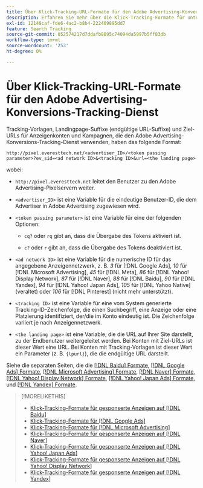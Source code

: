 ```yaml
---
title: Über Klick-Tracking-URL-Formate für den Adobe Advertising-Konversions-Tracking-Dienst
description: Erfahren Sie mehr über die Klick-Tracking-Formate für unterstützte Werbenetzwerke.
exl-id: 12148caf-fde6-4ac2-b8b4-222409895dd7
feature: Search Tracking
source-git-commit: 052574217d7ddafb8895c74094da5997b5ff83db
workflow-type: tm+mt
source-wordcount: '253'
ht-degree: 0%

---
```


# Über Klick-Tracking-URL-Formate für den Adobe Advertising-Konversions-Tracking-Dienst

Tracking-Vorlagen, Landingpage-Suffixe (endgültige URL-Suffixe) und Ziel-URLs für Anzeigenkonten und Kampagnen, die den Adobe Advertising-Konversions-Tracking-Dienst verwenden, haben das folgende Format:

`http://pixel.everesttech.net/<advertiser_ID>/<token passing parameter>?ev_sid=<ad network ID>&<tracking ID>&url=<the landing page>`

wobei:

* `http://pixel.everesttech.net` leitet den Benutzer zu den Adobe Advertising-Pixelservern weiter.

* `<advertiser_ID>` ist eine Variable für die eindeutige Benutzer-ID, die dem Advertiser in Adobe Advertising zugewiesen wird.

* `<token passing parameter>` ist eine Variable für eine der folgenden Optionen:

   * `cq?` oder `rq` gibt an, dass die Übergabe des Tokens aktiviert ist.

   * `c?` oder `r` gibt an, dass die Übergabe des Tokens deaktiviert ist.

* `<ad network ID>` ist eine Variable für die numerische ID für das angegebene Anzeigennetzwerk, z. B. *3* für [!DNL Google Ads], *10* für [!DNL Microsoft Advertising], *45* für [!DNL Meta], *86* für [!DNL Yahoo! Display Network], *87* für [!DNL Naver], *88* für [!DNL Baidu], *90* für [!DNL Yandex], *94* für [!DNL Yahoo! Japan Ads], *105* für [!DNL Yahoo Native] (veraltet) oder *106* für [!DNL Pinterest] (nicht mehr unterstützt).

* `<tracking ID>` ist eine Variable für eine vom System generierte Tracking-ID-Zeichenfolge, die einen Suchbegriff, eine Anzeige oder eine Platzierung identifiziert, der/die im Konto eindeutig ist. Die Zeichenfolge variiert je nach Anzeigennetzwerk.

* `<the landing page>` ist eine Variable, die die URL auf Ihrer Site darstellt, zu der Endbenutzer weitergeleitet werden. Bei Konten mit Ziel-URLs ist dieser Wert eine URL. Bei Konten mit Tracking-Vorlagen ist dieser Wert ein Parameter (z. B. `{lpurl}`), die die endgültige URL darstellt.

Siehe die separaten Seiten, die die [[!DNL Baidu] Formate](formats-click-tracking-baidu.md), [[!DNL Google Ads] Formate](formats-click-tracking-google.md), [[!DNL Microsoft Advertising] Formate](formats-click-tracking-microsoft.md), [[!DNL Naver] Formate](formats-click-tracking-naver.md), [[!DNL Yahoo! Display Network] Formate](formats-click-tracking-yahoo-display-network.md), [[!DNL Yahoo! Japan Ads] Formate](formats-click-tracking-yahoo-japan.md), und [[!DNL Yandex] Formate](formats-click-tracking-yandex.md).

>[!MORELIKETHIS]
>
>* [Klick-Tracking-Formate für gesponserte Anzeigen auf [!DNL Baidu]](formats-click-tracking-baidu.md)
>* [Klick-Tracking-Formate für [!DNL Google Ads]](formats-click-tracking-google.md)
>* [Klick-Tracking-Formate für [!DNL Microsoft Advertising]](formats-click-tracking-microsoft.md)
>* [Klick-Tracking-Formate für gesponserte Anzeigen auf [!DNL Naver]](formats-click-tracking-naver.md)
>* [Klick-Tracking-Formate für gesponserte Anzeigen auf [!DNL Yahoo! Japan Ads]](formats-click-tracking-yahoo-japan.md)
>* [Klick-Tracking-Formate für gesponserte Anzeigen auf [!DNL Yahoo! Display Network]](formats-click-tracking-yahoo-display-network.md)
>* [Klick-Tracking-Formate für gesponserte Anzeigen auf [!DNL Yandex]](formats-click-tracking-yandex.md)
